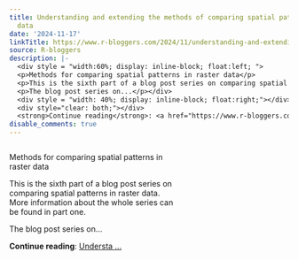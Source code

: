```yaml
---
title: Understanding and extending the methods of comparing spatial patterns in raster
  data
date: '2024-11-17'
linkTitle: https://www.r-bloggers.com/2024/11/understanding-and-extending-the-methods-of-comparing-spatial-patterns-in-raster-data/
source: R-bloggers
description: |-
  <div style = "width:60%; display: inline-block; float:left; ">
  <p>Methods for comparing spatial patterns in raster data</p>
  <p>This is the sixth part of a blog post series on comparing spatial patterns in raster data. More information about the whole series can be found in part one.</p>
  <p>The blog post series on...</p></div>
  <div style = "width: 40%; display: inline-block; float:right;"></div>
  <div style="clear: both;"></div>
  <strong>Continue reading</strong>: <a href="https://www.r-bloggers.com/2024/11/understanding-and-extending-the-methods-of-comparing-spatial-patterns-in-raster-data/">Understa ...
disable_comments: true
---
```

<div style = "width:60%; display: inline-block; float:left; ">
<p>Methods for comparing spatial patterns in raster data</p>
<p>This is the sixth part of a blog post series on comparing spatial patterns in raster data. More information about the whole series can be found in part one.</p>
<p>The blog post series on...</p></div>
<div style = "width: 40%; display: inline-block; float:right;"></div>
<div style="clear: both;"></div>
<strong>Continue reading</strong>: <a href="https://www.r-bloggers.com/2024/11/understanding-and-extending-the-methods-of-comparing-spatial-patterns-in-raster-data/">Understa ...